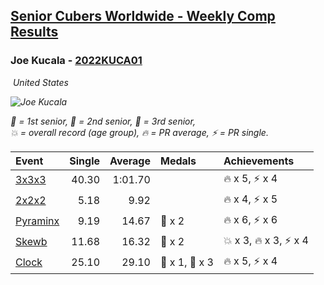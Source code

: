 <style>table {white-space: nowrap;}</style>
<link rel="stylesheet" type="text/css" href="/scw-comp/css/flags.css" />

## [Senior Cubers Worldwide - Weekly Comp Results](/scw-comp/results/)
### Joe Kucala - [2022KUCA01](https://www.worldcubeassociation.org/persons/2022KUCA01)

<i class="flag flag-US" />&nbsp;United States

![Joe Kucala](1682123036.jpg)

<span style="white-space: nowrap;">🥇 = 1st senior</span>, <span style="white-space: nowrap;">🥈 = 2nd senior</span>, <span style="white-space: nowrap;">🥉 = 3rd senior</span>, <span style="white-space: nowrap;">💥 = overall record (age group)</span>, <span style="white-space: nowrap;">🔥 = PR average</span>, <span style="white-space: nowrap;">⚡ = PR single</span>.

| Event | Single | Average | Medals | Achievements|
| :-- | --: | --: | :-- | :-- |
| [3x3x3](333.md) | 40.30 | 1:01.70 |  | 🔥 x 5, ⚡ x 4 |
| [2x2x2](222.md) | 5.18 | 9.92 |  | 🔥 x 4, ⚡ x 5 |
| [Pyraminx](pyram.md) | 9.19 | 14.67 | 🥉 x 2 | 🔥 x 6, ⚡ x 6 |
| [Skewb](skewb.md) | 11.68 | 16.32 | 🥉 x 2 | 💥 x 3, 🔥 x 3, ⚡ x 4 |
| [Clock](clock.md) | 25.10 | 29.10 | 🥈 x 1, 🥉 x 3 | 🔥 x 5, ⚡ x 4 |

<!-- Global site tag (gtag.js) - Google Analytics -->
<script async src="https://www.googletagmanager.com/gtag/js?id=UA-86348435-3"></script>
<script>window.dataLayer = window.dataLayer || []; function gtag() {dataLayer.push(arguments);} gtag('js', new Date()); gtag('config', 'UA-86348435-3');</script>
